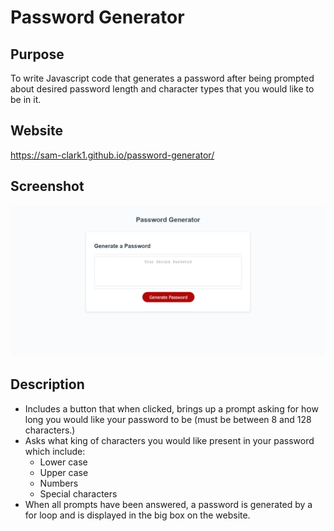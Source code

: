 # Password Generator

## Purpose
To write Javascript code that generates a password after being prompted about desired password length and character types that you would like to be in it. 

## Website
https://sam-clark1.github.io/password-generator/


## Screenshot
<img src = "./images/pass-gen-ss.png" alt = "password generator" />

## Description
- Includes a button that when clicked, brings up a prompt asking for how long you would like your password to be (must be between 8 and 128 characters.)
- Asks what king of characters you would like present in your password which include:
    - Lower case
    - Upper case
    - Numbers
    - Special characters
- When all prompts have been answered, a password is generated by a for loop and is displayed in the big box on the website. 
